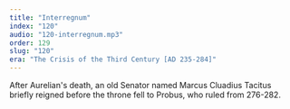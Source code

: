 ```yaml
---
title: "Interregnum"
index: "120"
audio: "120-interregnum.mp3"
order: 129
slug: "120"
era: "The Crisis of the Third Century [AD 235-284]"
---
```


After Aurelian's death, an old Senator named Marcus Cluadius Tacitus briefly reigned before the throne fell to Probus, who ruled from 276-282.



